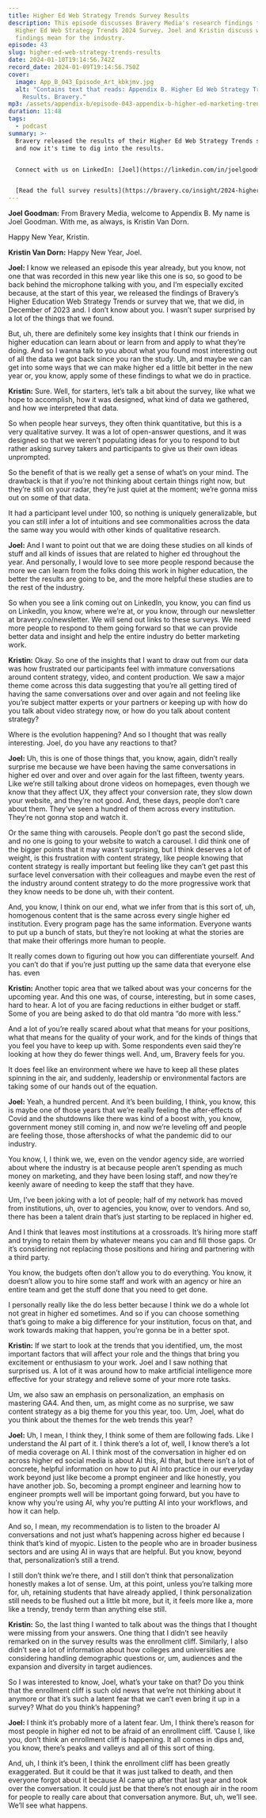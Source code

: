 ```yaml
---
title: Higher Ed Web Strategy Trends Survey Results
description: This episode discusses Bravery Media's research findings from the
  Higher Ed Web Strategy Trends 2024 Survey. Joel and Kristin discuss what these
  findings mean for the industry.
episode: 43
slug: higher-ed-web-strategy-trends-results
date: 2024-01-10T19:14:56.742Z
record_date: 2024-01-09T19:14:56.750Z
cover:
  image: App_B_043_Episode_Art_kbkjmv.jpg
  alt: "Contains text that reads: Appendix B. Higher Ed Web Strategy Trends Survey
    Results. Bravery."
mp3: /assets/appendix-b/episode-043-appendix-b-higher-ed-marketing-trends-2024.mp3
duration: 11:48
tags:
  - podcast
summary: >-
  B﻿ravery released the results of their Higher Ed Web Strategy Trends survey
  and now it's time to dig into the results. 


  C﻿onnect with us on LinkedIn: [Joel](https://linkedin.com/in/joelgoodman) / [Kristin](https://linkedin.com/in/kristinvandorn) / [Bravery](https://linkedin.com/company/bravery-media)


  [R﻿ead the full survey results](https://bravery.co/insight/2024-higher-ed-web-trends/).
---
```

**Joel Goodman:**
From Bravery Media, welcome to Appendix B. My name is Joel Goodman. With me, as always, is Kristin Van Dorn. 

Happy New Year, Kristin.

**Kristin Van Dorn:**
Happy New Year, Joel.

**Joel:**
I know we released an episode this year already, but you know, not one that was recorded in this new year like this one is so, so good to be back behind the microphone talking with you, and I’m especially excited because, at the start of this year, we released the findings of Bravery’s Higher Education Web Strategy Trends or survey that we, that we did, in December of 2023 and. I don’t know about you. I wasn’t super surprised by a lot of the things that we found.

But, uh, there are definitely some key insights that I think our friends in higher education can learn about or learn from and apply to what they’re doing. And so I wanna talk to you about what you found most interesting out of all the data we got back since you ran the study. Uh, and maybe we can get into some ways that we can make higher ed a little bit better in the new year or, you know, apply some of these findings to what we do in practice.

**Kristin:**
Sure. Well, for starters, let’s talk a bit about the survey, like what we hope to accomplish, how it was designed, what kind of data we gathered, and how we interpreted that data. 

So when people hear surveys, they often think quantitative, but this is a very qualitative survey. It was a lot of open-answer questions, and it was designed so that we weren’t populating ideas for you to respond to but rather asking survey takers and participants to give us their own ideas unprompted. 

So the benefit of that is we really get a sense of what’s on your mind. The drawback is that if you’re not thinking about certain things right now, but they’re still on your radar, they’re just quiet at the moment; we’re gonna miss out on some of that data. 

It had a participant level under 100, so nothing is uniquely generalizable, but you can still infer a lot of intuitions and see commonalities across the data the same way you would with other kinds of qualitative research.

**Joel:**
And I want to point out that we are doing these studies on all kinds of stuff and all kinds of issues that are related to higher ed throughout the year. And personally, I would love to see more people respond because the more we can learn from the folks doing this work in higher education, the better the results are going to be, and the more helpful these studies are to the rest of the industry.

So when you see a link coming out on LinkedIn, you know, you can find us on LinkedIn, you know, where we’re at, or you know, through our newsletter at bravery.co/newsletter. We will send out links to these surveys. We need more people to respond to them going forward so that we can provide better data and insight and help the entire industry do better marketing work.

**Kristin:**
Okay. So one of the insights that I want to draw out from our data was how frustrated our participants feel with immature conversations around content strategy, video, and content production. We saw a major theme come across this data suggesting that you’re all getting tired of having the same conversations over and over again and not feeling like you’re subject matter experts or your partners or keeping up with how do you talk about video strategy now, or how do you talk about content strategy?

Where is the evolution happening? And so I thought that was really interesting. Joel, do you have any reactions to that?

**Joel:**
Uh, this is one of those things that, you know, again, didn’t really surprise me because we have been having the same conversations in higher ed over and over and over again for the last fifteen, twenty years. Like we’re still talking about drone videos on homepages, even though we know that they affect UX, they affect your conversion rate, they slow down your website, and they’re not good. And, these days, people don’t care about them. They’ve seen a hundred of them across every institution. They’re not gonna stop and watch it. 

Or the same thing with carousels. People don’t go past the second slide, and no one is going to your website to watch a carousel. I did think one of the bigger points that it may wasn’t surprising, but I think deserves a lot of weight, is this frustration with content strategy, like people knowing that content strategy is really important but feeling like they can’t get past this surface level conversation with their colleagues and maybe even the rest of the industry around content strategy to do the more progressive work that they know needs to be done uh, with their content. 

And, you know, I think on our end, what we infer from that is this sort of, uh, homogenous content that is the same across every single higher ed institution. Every program page has the same information. Everyone wants to put up a bunch of stats, but they’re not looking at what the stories are that make their offerings more human to people.

It really comes down to figuring out how you can differentiate yourself. And you can’t do that if you’re just putting up the same data that everyone else has. even

**Kristin:**
Another topic area that we talked about was your concerns for the upcoming year. And this one was, of course, interesting, but in some cases, hard to hear. A lot of you are facing reductions in either budget or staff. Some of you are being asked to do that old mantra “do more with less.”

And a lot of you’re really scared about what that means for your positions, what that means for the quality of your work, and for the kinds of things that you feel you have to keep up with. Some respondents even said they’re looking at how they do fewer things well. And, um, Bravery feels for you.

It does feel like an environment where we have to keep all these plates spinning in the air, and suddenly, leadership or environmental factors are taking some of our hands out of the equation.

**Joel:**
Yeah, a hundred percent. And it’s been building, I think, you know, this is maybe one of those years that we’re really feeling the after-effects of Covid and the shutdowns like there was kind of a boost with, you know, government money still coming in, and now we’re leveling off and people are feeling those, those aftershocks of what the pandemic did to our industry.

You know, I, I think we, we, even on the vendor agency side, are worried about where the industry is at because people aren’t spending as much money on marketing, and they have been losing staff, and now they’re keenly aware of needing to keep the staff that they have.

Um, I’ve been joking with a lot of people; half of my network has moved from institutions, uh, over to agencies, you know, over to vendors. And so, there has been a talent drain that’s just starting to be replaced in higher ed. 

And I think that leaves most institutions at a crossroads. It’s hiring more staff and trying to retain them by whatever means you can and fill those gaps. Or it’s considering not replacing those positions and hiring and partnering with a third party. 

You know, the budgets often don’t allow you to do everything. You know, it doesn’t allow you to hire some staff and work with an agency or hire an entire team and get the stuff done that you need to get done.  

I personally really like the do less better because I think we do a whole lot not great in higher ed sometimes. And so if you can choose something that’s going to make a big difference for your institution, focus on that, and work towards making that happen, you’re gonna be in a better spot.

**Kristin:**
If we start to look at the trends that you identified, um, the most important factors that will affect your role and the things that bring you excitement or enthusiasm to your work. Joel and I saw nothing that surprised us. A lot of it was around how to make artificial intelligence more effective for your strategy and relieve some of your more rote tasks.

Um, we also saw an emphasis on personalization, an emphasis on mastering GA4. And then, um, as might come as no surprise, we saw content strategy as a big theme for you this year, too. Um, Joel, what do you think about the themes for the web trends this year?

**Joel:**
Uh, I mean, I think they, I think some of them are following fads. Like I understand the AI part of it. I think there’s a lot of, well, I know there’s a lot of media coverage on AI. I think most of the conversation in higher ed on across higher ed social media is about AI this, AI that, but there isn’t a lot of concrete, helpful information on how to put AI into practice in our everyday work beyond just like become a prompt engineer and like honestly, you have another job. So, becoming a prompt engineer and learning how to engineer prompts well will be important going forward, but you have to know why you’re using AI, why you’re putting AI into your workflows, and how it can help.

And so, I mean, my recommendation is to listen to the broader AI conversations and not just what’s happening across higher ed because I think that’s kind of myopic. Listen to the people who are in broader business sectors and are using AI in ways that are helpful. But you know, beyond that, personalization’s still a trend.

I still don’t think we’re there, and I still don’t think that personalization honestly makes a lot of sense. Um, at this point, unless you’re talking more for, uh, retaining students that have already applied, I think personalization still needs to be flushed out a little bit more, but it, it feels more like a, more like a trendy, trendy term than anything else still. 

**Kristin:**
So, the last thing I wanted to talk about was the things that I thought were missing from your answers. One thing that I didn’t see heavily remarked on in the survey results was the enrollment cliff. Similarly, I also didn’t see a lot of information about how colleges and universities are considering handling demographic questions or, um, audiences and the expansion and diversity in target audiences.

So I was interested to know, Joel, what’s your take on that? Do you think that the enrollment cliff is such old news that we’re not thinking about it anymore or that it’s such a latent fear that we can’t even bring it up in a survey? What do you think’s happening?

**Joel:**
I think it’s probably more of a latent fear. Um, I think there’s reason for most people in higher ed not to be afraid of an enrollment cliff. ’Cause I, like you, don’t think an enrollment cliff is happening. It all comes in dips and, you know, there’s peaks and valleys and all of this sort of thing.

And, uh, I think it’s been, I think the enrollment cliff has been greatly exaggerated. But it could be that it was just talked to death, and then everyone forgot about it because AI came up after that last year and took over the conversation. It could just be that there’s not enough air in the room for people to really care about that conversation anymore. But, uh, we’ll see. We’ll see what happens.